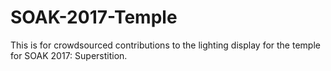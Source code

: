 # SOAK-2017-Temple
This is for crowdsourced contributions to the lighting display for the temple for SOAK 2017: Superstition.
